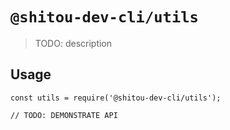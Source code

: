 # `@shitou-dev-cli/utils`

> TODO: description

## Usage

```
const utils = require('@shitou-dev-cli/utils');

// TODO: DEMONSTRATE API
```
